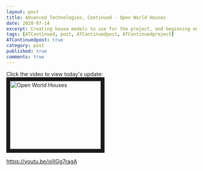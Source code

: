 ```yaml
---
layout: post
title: Advanced Technologies, Continued - Open World Houses
date: 2020-07-14
excerpt: Creating house models to use for the project, and beginning on their behaviours.
tags: [ATContinued, post, ATContinuedpost, ATContinuedproject]
ATContinuedpost: true
category: post
published: true
comments: true
---
```

Click the video to view today's update:
<a href="http://www.youtube.com/watch?feature=player_embedded&v=ojIIGg7ragA" target="_blank"><img src="http://img.youtube.com/vi/ojIIGg7ragA/0.jpg" alt="Open World Houses" width="240" height="180" border="10" /></a>

https://youtu.be/ojIIGg7ragA